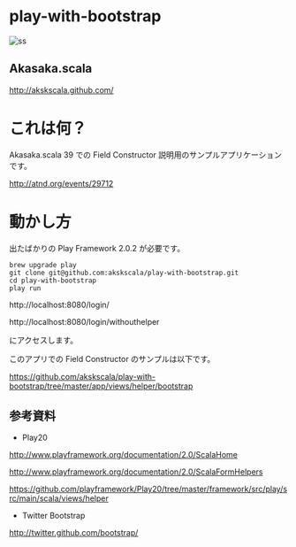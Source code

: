 play-with-bootstrap
===================

![ss](https://raw.github.com/akskscala/play-with-bootstrap/master/screenshot.png)

## Akasaka.scala

http://akskscala.github.com/

# これは何？

Akasaka.scala 39 での Field Constructor 説明用のサンプルアプリケーションです。

http://atnd.org/events/29712

# 動かし方

出たばかりの Play Framework 2.0.2 が必要です。

```
brew upgrade play
git clone git@github.com:akskscala/play-with-bootstrap.git
cd play-with-bootstrap
play run
```

http://localhost:8080/login/

http://localhost:8080/login/withouthelper

にアクセスします。

このアプリでの Field Constructor のサンプルは以下です。

https://github.com/akskscala/play-with-bootstrap/tree/master/app/views/helper/bootstrap

## 参考資料

- Play20

http://www.playframework.org/documentation/2.0/ScalaHome

http://www.playframework.org/documentation/2.0/ScalaFormHelpers

https://github.com/playframework/Play20/tree/master/framework/src/play/src/main/scala/views/helper

- Twitter Bootstrap

http://twitter.github.com/bootstrap/


